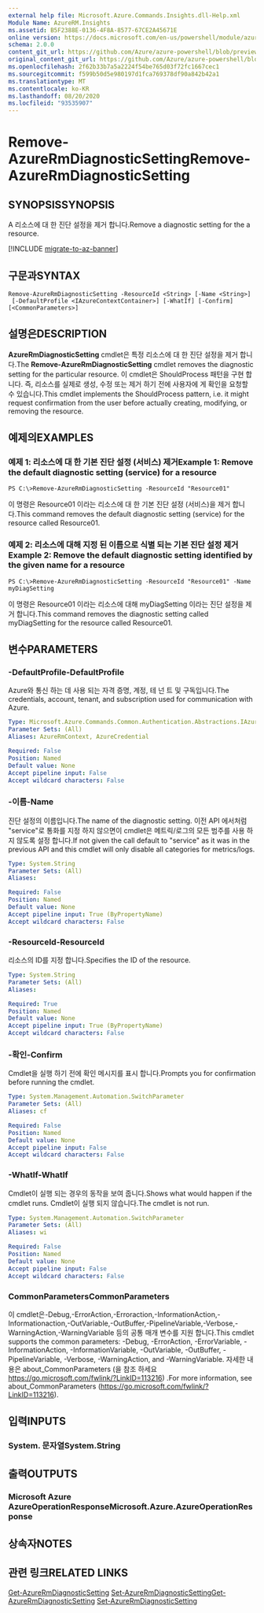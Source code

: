 ```yaml
---
external help file: Microsoft.Azure.Commands.Insights.dll-Help.xml
Module Name: AzureRM.Insights
ms.assetid: B5F2388E-0136-4F8A-8577-67CE2A45671E
online version: https://docs.microsoft.com/en-us/powershell/module/azurerm.insights/remove-azurermdiagnosticsetting
schema: 2.0.0
content_git_url: https://github.com/Azure/azure-powershell/blob/preview/src/ResourceManager/Insights/Commands.Insights/help/Remove-AzureRmDiagnosticSetting.md
original_content_git_url: https://github.com/Azure/azure-powershell/blob/preview/src/ResourceManager/Insights/Commands.Insights/help/Remove-AzureRmDiagnosticSetting.md
ms.openlocfilehash: 2f62b33b7a5a2224f54be765d03f72fc1667cec1
ms.sourcegitcommit: f599b50d5e980197d1fca769378df90a842b42a1
ms.translationtype: MT
ms.contentlocale: ko-KR
ms.lasthandoff: 08/20/2020
ms.locfileid: "93535907"
---
```

# <span data-ttu-id="b8a0d-101">Remove-AzureRmDiagnosticSetting</span><span class="sxs-lookup"><span data-stu-id="b8a0d-101">Remove-AzureRmDiagnosticSetting</span></span>

## <span data-ttu-id="b8a0d-102">SYNOPSIS</span><span class="sxs-lookup"><span data-stu-id="b8a0d-102">SYNOPSIS</span></span>
<span data-ttu-id="b8a0d-103">A 리소스에 대 한 진단 설정을 제거 합니다.</span><span class="sxs-lookup"><span data-stu-id="b8a0d-103">Remove a diagnostic setting for the a resource.</span></span>

[!INCLUDE [migrate-to-az-banner](../../includes/migrate-to-az-banner.md)]

## <span data-ttu-id="b8a0d-104">구문과</span><span class="sxs-lookup"><span data-stu-id="b8a0d-104">SYNTAX</span></span>

```
Remove-AzureRmDiagnosticSetting -ResourceId <String> [-Name <String>]
 [-DefaultProfile <IAzureContextContainer>] [-WhatIf] [-Confirm] [<CommonParameters>]
```

## <span data-ttu-id="b8a0d-105">설명은</span><span class="sxs-lookup"><span data-stu-id="b8a0d-105">DESCRIPTION</span></span>
<span data-ttu-id="b8a0d-106">**AzureRmDiagnosticSetting** cmdlet은 특정 리소스에 대 한 진단 설정을 제거 합니다.</span><span class="sxs-lookup"><span data-stu-id="b8a0d-106">The **Remove-AzureRmDiagnosticSetting** cmdlet removes the diagnostic setting for the particular resource.</span></span>
<span data-ttu-id="b8a0d-107">이 cmdlet은 ShouldProcess 패턴을 구현 합니다. 즉, 리소스를 실제로 생성, 수정 또는 제거 하기 전에 사용자에 게 확인을 요청할 수 있습니다.</span><span class="sxs-lookup"><span data-stu-id="b8a0d-107">This cmdlet implements the ShouldProcess pattern, i.e. it might request confirmation from the user before actually creating, modifying, or removing the resource.</span></span>

## <span data-ttu-id="b8a0d-108">예제의</span><span class="sxs-lookup"><span data-stu-id="b8a0d-108">EXAMPLES</span></span>

### <span data-ttu-id="b8a0d-109">예제 1: 리소스에 대 한 기본 진단 설정 (서비스) 제거</span><span class="sxs-lookup"><span data-stu-id="b8a0d-109">Example 1: Remove the default diagnostic setting (service) for a resource</span></span>
```
PS C:\>Remove-AzureRmDiagnosticSetting -ResourceId "Resource01"
```

<span data-ttu-id="b8a0d-110">이 명령은 Resource01 이라는 리소스에 대 한 기본 진단 설정 (서비스)을 제거 합니다.</span><span class="sxs-lookup"><span data-stu-id="b8a0d-110">This command removes the default diagnostic setting (service) for the resource called Resource01.</span></span>

### <span data-ttu-id="b8a0d-111">예제 2: 리소스에 대해 지정 된 이름으로 식별 되는 기본 진단 설정 제거</span><span class="sxs-lookup"><span data-stu-id="b8a0d-111">Example 2: Remove the default diagnostic setting identified by the given name for a resource</span></span>
```
PS C:\>Remove-AzureRmDiagnosticSetting -ResourceId "Resource01" -Name myDiagSetting
```

<span data-ttu-id="b8a0d-112">이 명령은 Resource01 이라는 리소스에 대해 myDiagSetting 이라는 진단 설정을 제거 합니다.</span><span class="sxs-lookup"><span data-stu-id="b8a0d-112">This command removes the diagnostic setting called myDiagSetting for the resource called Resource01.</span></span>

## <span data-ttu-id="b8a0d-113">변수</span><span class="sxs-lookup"><span data-stu-id="b8a0d-113">PARAMETERS</span></span>

### <span data-ttu-id="b8a0d-114">-DefaultProfile</span><span class="sxs-lookup"><span data-stu-id="b8a0d-114">-DefaultProfile</span></span>
<span data-ttu-id="b8a0d-115">Azure와 통신 하는 데 사용 되는 자격 증명, 계정, 테 넌 트 및 구독입니다.</span><span class="sxs-lookup"><span data-stu-id="b8a0d-115">The credentials, account, tenant, and subscription used for communication with Azure.</span></span>

```yaml
Type: Microsoft.Azure.Commands.Common.Authentication.Abstractions.IAzureContextContainer
Parameter Sets: (All)
Aliases: AzureRmContext, AzureCredential

Required: False
Position: Named
Default value: None
Accept pipeline input: False
Accept wildcard characters: False
```

### <span data-ttu-id="b8a0d-116">-이름</span><span class="sxs-lookup"><span data-stu-id="b8a0d-116">-Name</span></span>
<span data-ttu-id="b8a0d-117">진단 설정의 이름입니다.</span><span class="sxs-lookup"><span data-stu-id="b8a0d-117">The name of the diagnostic setting.</span></span> <span data-ttu-id="b8a0d-118">이전 API 에서처럼 "service"로 통화를 지정 하지 않으면이 cmdlet은 메트릭/로그의 모든 범주를 사용 하지 않도록 설정 합니다.</span><span class="sxs-lookup"><span data-stu-id="b8a0d-118">If not given the call default to "service" as it was in the previous API and this cmdlet will only disable all categories for metrics/logs.</span></span>

```yaml
Type: System.String
Parameter Sets: (All)
Aliases:

Required: False
Position: Named
Default value: None
Accept pipeline input: True (ByPropertyName)
Accept wildcard characters: False
```

### <span data-ttu-id="b8a0d-119">-ResourceId</span><span class="sxs-lookup"><span data-stu-id="b8a0d-119">-ResourceId</span></span>
<span data-ttu-id="b8a0d-120">리소스의 ID를 지정 합니다.</span><span class="sxs-lookup"><span data-stu-id="b8a0d-120">Specifies the ID of the resource.</span></span>

```yaml
Type: System.String
Parameter Sets: (All)
Aliases:

Required: True
Position: Named
Default value: None
Accept pipeline input: True (ByPropertyName)
Accept wildcard characters: False
```

### <span data-ttu-id="b8a0d-121">-확인</span><span class="sxs-lookup"><span data-stu-id="b8a0d-121">-Confirm</span></span>
<span data-ttu-id="b8a0d-122">Cmdlet을 실행 하기 전에 확인 메시지를 표시 합니다.</span><span class="sxs-lookup"><span data-stu-id="b8a0d-122">Prompts you for confirmation before running the cmdlet.</span></span>

```yaml
Type: System.Management.Automation.SwitchParameter
Parameter Sets: (All)
Aliases: cf

Required: False
Position: Named
Default value: None
Accept pipeline input: False
Accept wildcard characters: False
```

### <span data-ttu-id="b8a0d-123">-WhatIf</span><span class="sxs-lookup"><span data-stu-id="b8a0d-123">-WhatIf</span></span>
<span data-ttu-id="b8a0d-124">Cmdlet이 실행 되는 경우의 동작을 보여 줍니다.</span><span class="sxs-lookup"><span data-stu-id="b8a0d-124">Shows what would happen if the cmdlet runs.</span></span> <span data-ttu-id="b8a0d-125">Cmdlet이 실행 되지 않습니다.</span><span class="sxs-lookup"><span data-stu-id="b8a0d-125">The cmdlet is not run.</span></span>

```yaml
Type: System.Management.Automation.SwitchParameter
Parameter Sets: (All)
Aliases: wi

Required: False
Position: Named
Default value: None
Accept pipeline input: False
Accept wildcard characters: False
```

### <span data-ttu-id="b8a0d-126">CommonParameters</span><span class="sxs-lookup"><span data-stu-id="b8a0d-126">CommonParameters</span></span>
<span data-ttu-id="b8a0d-127">이 cmdlet은-Debug,-ErrorAction,-Erroraction,-InformationAction,-Informationaction,-OutVariable,-OutBuffer,-PipelineVariable,-Verbose,-WarningAction,-WarningVariable 등의 공통 매개 변수를 지원 합니다.</span><span class="sxs-lookup"><span data-stu-id="b8a0d-127">This cmdlet supports the common parameters: -Debug, -ErrorAction, -ErrorVariable, -InformationAction, -InformationVariable, -OutVariable, -OutBuffer, -PipelineVariable, -Verbose, -WarningAction, and -WarningVariable.</span></span> <span data-ttu-id="b8a0d-128">자세한 내용은 about_CommonParameters (을 참조 하세요 https://go.microsoft.com/fwlink/?LinkID=113216) .</span><span class="sxs-lookup"><span data-stu-id="b8a0d-128">For more information, see about_CommonParameters (https://go.microsoft.com/fwlink/?LinkID=113216).</span></span>

## <span data-ttu-id="b8a0d-129">입력</span><span class="sxs-lookup"><span data-stu-id="b8a0d-129">INPUTS</span></span>

### <span data-ttu-id="b8a0d-130">System. 문자열</span><span class="sxs-lookup"><span data-stu-id="b8a0d-130">System.String</span></span>

## <span data-ttu-id="b8a0d-131">출력</span><span class="sxs-lookup"><span data-stu-id="b8a0d-131">OUTPUTS</span></span>

### <span data-ttu-id="b8a0d-132">Microsoft Azure AzureOperationResponse</span><span class="sxs-lookup"><span data-stu-id="b8a0d-132">Microsoft.Azure.AzureOperationResponse</span></span>

## <span data-ttu-id="b8a0d-133">상속자</span><span class="sxs-lookup"><span data-stu-id="b8a0d-133">NOTES</span></span>

## <span data-ttu-id="b8a0d-134">관련 링크</span><span class="sxs-lookup"><span data-stu-id="b8a0d-134">RELATED LINKS</span></span>

<span data-ttu-id="b8a0d-135">[Get-AzureRmDiagnosticSetting](./Get-AzureRmDiagnosticSetting.md) 
 [Set-AzureRmDiagnosticSetting](./Set-AzureRmDiagnosticSetting.md)</span><span class="sxs-lookup"><span data-stu-id="b8a0d-135">[Get-AzureRmDiagnosticSetting](./Get-AzureRmDiagnosticSetting.md)
[Set-AzureRmDiagnosticSetting](./Set-AzureRmDiagnosticSetting.md)</span></span>
